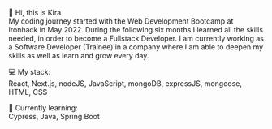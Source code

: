 👋 Hi, this is Kira
<br>
My coding journey started with the Web Development Bootcamp at Ironhack in May 2022. During the following six months I learned all the skills needed, in order to become a Fullstack Developer.
I am currently working as a Software Developer (Trainee) in a company where I am able to deepen my skills as well as learn and grow every day.

💻 My stack:
<br>React, Next.js, nodeJS, JavaScript, mongoDB, expressJS, mongoose, HTML, CSS

🌱 Currently learning:
<br>Cypress, Java, Spring Boot

<!---
KiraTeresa/KiraTeresa is a ✨ special ✨ repository because its `README.md` (this file) appears on your GitHub profile.
You can click the Preview link to take a look at your changes.
--->
